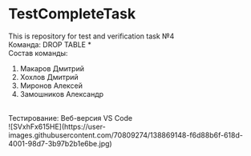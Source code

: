 # TestCompleteTask
This is repository for test and verification task №4
<br>
Команда: DROP TABLE *
<br>
Состав команды:
1. Макаров Дмитрий
2. Хохлов Дмитрий
3. Миронов Алексей
4. Замошников Александр
<br>
Тестирование: Веб-версия VS Code
<br>
![SVxhFx615HE](https://user-images.githubusercontent.com/70809274/138869148-f6d88b6f-618d-4001-98d7-3b97b2b1e6be.jpg)
